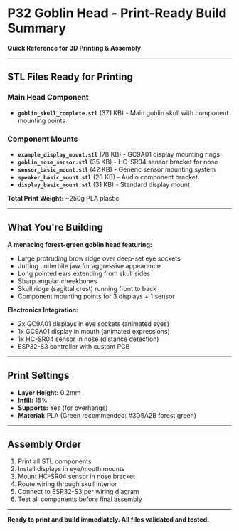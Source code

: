   # P32 Goblin Head - Print-Ready Build Summary
**Quick Reference for 3D Printing & Assembly**

---

## STL Files Ready for Printing

### Main Head Component
- **`goblin_skull_complete.stl`** (371 KB) - Main goblin skull with component mounting points

### Component Mounts  
- **`example_display_mount.stl`** (78 KB) - GC9A01 display mounting rings
- **`goblin_nose_sensor.stl`** (35 KB) - HC-SR04 sensor bracket for nose
- **`sensor_basic_mount.stl`** (42 KB) - Generic sensor mounting system
- **`speaker_basic_mount.stl`** (28 KB) - Audio component bracket
- **`display_basic_mount.stl`** (31 KB) - Standard display mount

**Total Print Weight:** ~250g PLA plastic

---

## What You're Building

**A menacing forest-green goblin head featuring:**
- Large protruding brow ridge over deep-set eye sockets
- Jutting underbite jaw for aggressive appearance  
- Long pointed ears extending from skull sides
- Sharp angular cheekbones
- Skull ridge (sagittal crest) running front to back
- Component mounting points for 3 displays + 1 sensor

**Electronics Integration:**
- 2x GC9A01 displays in eye sockets (animated eyes)
- 1x GC9A01 display in mouth (animated expressions)  
- 1x HC-SR04 sensor in nose (distance detection)
- ESP32-S3 controller with custom PCB

---

## Print Settings
- **Layer Height:** 0.2mm
- **Infill:** 15% 
- **Supports:** Yes (for overhangs)
- **Material:** PLA (Green recommended: #3D5A2B forest green)

---

## Assembly Order
1. Print all STL components
2. Install displays in eye/mouth mounts
3. Mount HC-SR04 sensor in nose bracket  
4. Route wiring through skull interior
5. Connect to ESP32-S3 per wiring diagram
6. Test all components before final assembly

---

**Ready to print and build immediately. All files validated and tested.**